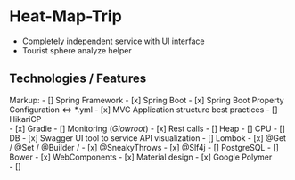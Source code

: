 # Heat-Map-Trip #

* Completely independent service with UI interface
* Tourist sphere analyze helper

## Technologies / Features ## 

Markup: - [] Spring Framework
            - [x] Spring Boot
            - [x] Spring Boot Property Configuration <=> *.yml
            - [x] MVC Application structure best practices
            - [] HikariCP   
        - [x] Gradle
        - [] Monitoring (*Glowroot*)
            - [x] Rest calls
            - [] Heap
            - [] CPU
            - [] DB 
        - [x] Swagger UI tool to service API visualization 
        - [] Lombok
            - [x] @Get / @Set / @Builder / 
            - [x] @SneakyThrows
            - [x] @Slf4j
        - [] PostgreSQL 
        - [] Bower 
            - [x] WebComponents
            - [x] Material design
            - [x] Google Polymer   
            - []   